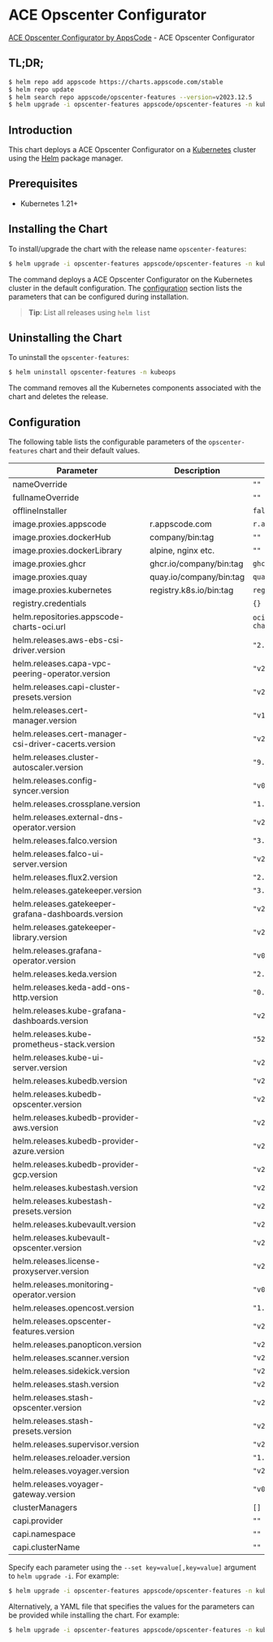 # ACE Opscenter Configurator

[ACE Opscenter Configurator by AppsCode](https://github.com/bytebuilders/installer) - ACE Opscenter Configurator

## TL;DR;

```bash
$ helm repo add appscode https://charts.appscode.com/stable
$ helm repo update
$ helm search repo appscode/opscenter-features --version=v2023.12.5
$ helm upgrade -i opscenter-features appscode/opscenter-features -n kubeops --create-namespace --version=v2023.12.5
```

## Introduction

This chart deploys a ACE Opscenter Configurator on a [Kubernetes](http://kubernetes.io) cluster using the [Helm](https://helm.sh) package manager.

## Prerequisites

- Kubernetes 1.21+

## Installing the Chart

To install/upgrade the chart with the release name `opscenter-features`:

```bash
$ helm upgrade -i opscenter-features appscode/opscenter-features -n kubeops --create-namespace --version=v2023.12.5
```

The command deploys a ACE Opscenter Configurator on the Kubernetes cluster in the default configuration. The [configuration](#configuration) section lists the parameters that can be configured during installation.

> **Tip**: List all releases using `helm list`

## Uninstalling the Chart

To uninstall the `opscenter-features`:

```bash
$ helm uninstall opscenter-features -n kubeops
```

The command removes all the Kubernetes components associated with the chart and deletes the release.

## Configuration

The following table lists the configurable parameters of the `opscenter-features` chart and their default values.

|                       Parameter                       |       Description       |                  Default                   |
|-------------------------------------------------------|-------------------------|--------------------------------------------|
| nameOverride                                          |                         | <code>""</code>                            |
| fullnameOverride                                      |                         | <code>""</code>                            |
| offlineInstaller                                      |                         | <code>false</code>                         |
| image.proxies.appscode                                | r.appscode.com          | <code>r.appscode.com</code>                |
| image.proxies.dockerHub                               | company/bin:tag         | <code>""</code>                            |
| image.proxies.dockerLibrary                           | alpine, nginx etc.      | <code>""</code>                            |
| image.proxies.ghcr                                    | ghcr.io/company/bin:tag | <code>ghcr.io</code>                       |
| image.proxies.quay                                    | quay.io/company/bin:tag | <code>quay.io</code>                       |
| image.proxies.kubernetes                              | registry.k8s.io/bin:tag | <code>registry.k8s.io</code>               |
| registry.credentials                                  |                         | <code>{}</code>                            |
| helm.repositories.appscode-charts-oci.url             |                         | <code>oci://ghcr.io/appscode-charts</code> |
| helm.releases.aws-ebs-csi-driver.version              |                         | <code>"2.23.0"</code>                      |
| helm.releases.capa-vpc-peering-operator.version       |                         | <code>"v2023.12.11"</code>                 |
| helm.releases.capi-cluster-presets.version            |                         | <code>"v2023.11.14"</code>                 |
| helm.releases.cert-manager.version                    |                         | <code>"v1.12.6"</code>                     |
| helm.releases.cert-manager-csi-driver-cacerts.version |                         | <code>"v2023.10.1"</code>                  |
| helm.releases.cluster-autoscaler.version              |                         | <code>"9.29.0"</code>                      |
| helm.releases.config-syncer.version                   |                         | <code>"v0.14.3"</code>                     |
| helm.releases.crossplane.version                      |                         | <code>"1.14.0"</code>                      |
| helm.releases.external-dns-operator.version           |                         | <code>"v2023.10.1"</code>                  |
| helm.releases.falco.version                           |                         | <code>"3.8.4"</code>                       |
| helm.releases.falco-ui-server.version                 |                         | <code>"v2023.10.1"</code>                  |
| helm.releases.flux2.version                           |                         | <code>"2.12.1"</code>                      |
| helm.releases.gatekeeper.version                      |                         | <code>"3.13.3"</code>                      |
| helm.releases.gatekeeper-grafana-dashboards.version   |                         | <code>"v2023.10.1"</code>                  |
| helm.releases.gatekeeper-library.version              |                         | <code>"v2023.10.1"</code>                  |
| helm.releases.grafana-operator.version                |                         | <code>"v0.0.3"</code>                      |
| helm.releases.keda.version                            |                         | <code>"2.12.0"</code>                      |
| helm.releases.keda-add-ons-http.version               |                         | <code>"0.6.0"</code>                       |
| helm.releases.kube-grafana-dashboards.version         |                         | <code>"v2023.10.1"</code>                  |
| helm.releases.kube-prometheus-stack.version           |                         | <code>"52.1.0"</code>                      |
| helm.releases.kube-ui-server.version                  |                         | <code>"v2023.12.18"</code>                 |
| helm.releases.kubedb.version                          |                         | <code>"v2023.12.11"</code>                 |
| helm.releases.kubedb-opscenter.version                |                         | <code>"v2023.12.11"</code>                 |
| helm.releases.kubedb-provider-aws.version             |                         | <code>"v2023.12.11"</code>                 |
| helm.releases.kubedb-provider-azure.version           |                         | <code>"v2023.12.11"</code>                 |
| helm.releases.kubedb-provider-gcp.version             |                         | <code>"v2023.12.11"</code>                 |
| helm.releases.kubestash.version                       |                         | <code>"v2023.12.1"</code>                  |
| helm.releases.kubestash-presets.version               |                         | <code>"v2023.11.14"</code>                 |
| helm.releases.kubevault.version                       |                         | <code>"v2023.10.26-rc.0"</code>            |
| helm.releases.kubevault-opscenter.version             |                         | <code>"v2023.10.26-rc.0"</code>            |
| helm.releases.license-proxyserver.version             |                         | <code>"v2023.11.14"</code>                 |
| helm.releases.monitoring-operator.version             |                         | <code>"v0.0.3"</code>                      |
| helm.releases.opencost.version                        |                         | <code>"1.18.1"</code>                      |
| helm.releases.opscenter-features.version              |                         | <code>"v2023.12.5"</code>                  |
| helm.releases.panopticon.version                      |                         | <code>"v2023.10.1"</code>                  |
| helm.releases.scanner.version                         |                         | <code>"v2023.10.18"</code>                 |
| helm.releases.sidekick.version                        |                         | <code>"v2023.12.11"</code>                 |
| helm.releases.stash.version                           |                         | <code>"v2023.10.9"</code>                  |
| helm.releases.stash-opscenter.version                 |                         | <code>"v2023.10.9"</code>                  |
| helm.releases.stash-presets.version                   |                         | <code>"v2023.11.14"</code>                 |
| helm.releases.supervisor.version                      |                         | <code>"v2023.10.1"</code>                  |
| helm.releases.reloader.version                        |                         | <code>"1.0.50"</code>                      |
| helm.releases.voyager.version                         |                         | <code>"v2023.9.18"</code>                  |
| helm.releases.voyager-gateway.version                 |                         | <code>"v0.6.1"</code>                      |
| clusterManagers                                       |                         | <code>[]</code>                            |
| capi.provider                                         |                         | <code>""</code>                            |
| capi.namespace                                        |                         | <code>""</code>                            |
| capi.clusterName                                      |                         | <code>""</code>                            |


Specify each parameter using the `--set key=value[,key=value]` argument to `helm upgrade -i`. For example:

```bash
$ helm upgrade -i opscenter-features appscode/opscenter-features -n kubeops --create-namespace --version=v2023.12.5 --set image.proxies.appscode=r.appscode.com
```

Alternatively, a YAML file that specifies the values for the parameters can be provided while
installing the chart. For example:

```bash
$ helm upgrade -i opscenter-features appscode/opscenter-features -n kubeops --create-namespace --version=v2023.12.5 --values values.yaml
```
